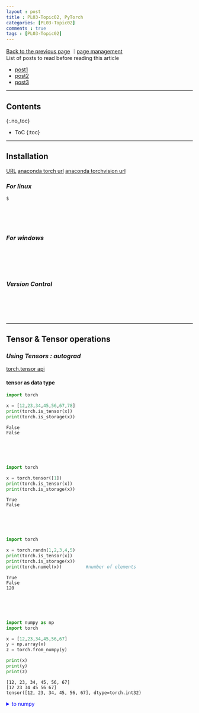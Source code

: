 ```yaml
---
layout : post
title : PL03-Topic02, PyTorch
categories: [PL03-Topic02]
comments : true
tags : [PL03-Topic02]
---
```

[Back to the previous page](https://userdyk-github.github.io/pl03/PL03-Libraries.html) ｜<a href="https://github.com/userdyk-github/userdyk-github.github.io/blob/master/_posts/PL03/PL03-Topic02/2019-08-13-PL03-Topic02-PyTorch.md" target="_blank">page management</a> <br>
List of posts to read before reading this article
- <a href='https://userdyk-github.github.io/'>post1</a>
- <a href='https://userdyk-github.github.io/'>post2</a>
- <a href='https://userdyk-github.github.io/'>post3</a>

---

## Contents
{:.no_toc}

* ToC
{:toc}

<hr class="division1">

## **Installation**
<a href="https://pytorch.org/get-started/locally/" target="_blank">URL</a>
<a href="https://anaconda.org/pytorch/pytorch">anaconda torch url</a>
<a href="https://anaconda.org/pytorch/torchvision">anaconda torchvision url</a>

### ***For linux***
```bash
$ 
```
<br><br><br>

### ***For windows***
```dos

```
<br><br><br>

### ***Version Control***
```python

```
<br><br><br>


<hr class="division2">

## **Tensor & Tensor operations**

### ***Using Tensors : autograd***
<a href="https://pytorch.org/docs/stable/tensors.html" target="_blank">torch.tensor api</a><br>

#### tensor as data type
```python
import torch

x = [12,23,34,45,56,67,78]
print(torch.is_tensor(x))
print(torch.is_storage(x))
```
```
False
False
```
<br><br><br>
```python
import torch

x = torch.tensor([1])
print(torch.is_tensor(x))
print(torch.is_storage(x))
```
```
True
False
```
<br><br><br>
```python
import torch

x = torch.randn(1,2,3,4,5)
print(torch.is_tensor(x))
print(torch.is_storage(x))
print(torch.numel(x))         #number of elements
```
```
True
False
120
```
<br><br><br>
```python
import numpy as np
import torch

x = [12,23,34,45,56,67]
y = np.array(x)
z = torch.from_numpy(y)

print(x)
print(y)
print(z)
```
```
[12, 23, 34, 45, 56, 67]
[12 23 34 45 56 67]
tensor([12, 23, 34, 45, 56, 67], dtype=torch.int32)
```
<details markdown="1">
<summary class='jb-small' style="color:blue">to numpy</summary>
<hr class='division3'>
```python
import torch

x = torch.tensor([1])
print(x.numpy())
```
```
[1]
```
<hr class='division3'>
</details>
<br><br><br>

#### creating tensor
<br><br><br>
```python
import torch

x = torch.eye(3,3)
print(x)
```
```
tensor([[1., 0., 0.],
        [0., 1., 0.],
        [0., 0., 1.]])
```
<br><br><br>

```python
import torch

x = torch.zeros(4,5)
y = torch.zeros(10)

print(x)
print(y)
```
```
tensor([[0., 0., 0., 0., 0.],
        [0., 0., 0., 0., 0.],
        [0., 0., 0., 0., 0.],
        [0., 0., 0., 0., 0.]])
tensor([0., 0., 0., 0., 0., 0., 0., 0., 0., 0.])
```
<br><br><br>


```python
import torch

x = torch.linspace(2,10,25)
y = torch.logspace(2,10,25)

print(x)
print(y)
```
```
tensor([ 2.0000,  2.3333,  2.6667,  3.0000,  3.3333,  3.6667,  4.0000,  4.3333,
         4.6667,  5.0000,  5.3333,  5.6667,  6.0000,  6.3333,  6.6667,  7.0000,
         7.3333,  7.6667,  8.0000,  8.3333,  8.6667,  9.0000,  9.3333,  9.6667,
        10.0000])
tensor([1.0000e+02, 2.1544e+02, 4.6416e+02, 1.0000e+03, 2.1544e+03, 4.6416e+03,
        1.0000e+04, 2.1544e+04, 4.6416e+04, 1.0000e+05, 2.1544e+05, 4.6416e+05,
        1.0000e+06, 2.1544e+06, 4.6416e+06, 1.0000e+07, 2.1544e+07, 4.6416e+07,
        1.0000e+08, 2.1544e+08, 4.6416e+08, 1.0000e+09, 2.1544e+09, 4.6416e+09,
        1.0000e+10])
```
<br><br><br>
```python
import torch

x = torch.rand(10)        # random numbers 10 from a uniform distribution between 0 and 1
y = torch.rand(4,5)       # random numbers 20 = 4*5 from a uniform distribution between 0 and 1
z = torch.randn(10)       # random numbers 10 from a normal distribution (0,1)
```
```
tensor([0.0329, 0.8617, 0.1021, 0.3931, 0.8998, 0.8649, 0.1870, 0.9334, 0.5804,
        0.9534])
tensor([[0.1078, 0.4410, 0.2292, 0.3280, 0.2127],
        [0.0472, 0.0099, 0.0181, 0.4200, 0.0257],
        [0.6366, 0.9422, 0.1212, 0.1833, 0.1107],
        [0.3173, 0.8371, 0.5419, 0.5221, 0.0068]])
tensor([ 0.2746, -0.8012,  0.7291, -1.0866,  1.3591,  0.3519,  1.3433,  0.1243,
         0.0065,  0.1567])
```
<br><br><br>

```python
import torch

x = torch.randperm(10)      # random permutation
y = torch.arange(10,40,2)   # step size = 2
z = torch.arange(10,40)     # step size = 1
```
```
tensor([8, 6, 0, 4, 9, 7, 5, 3, 1, 2])
tensor([10, 12, 14, 16, 18, 20, 22, 24, 26, 28, 30, 32, 34, 36, 38])
tensor([10, 11, 12, 13, 14, 15, 16, 17, 18, 19, 20, 21, 22, 23, 24, 25, 26, 27,
        28, 29, 30, 31, 32, 33, 34, 35, 36, 37, 38, 39])
```
<br><br><br>

#### indexing & slicing
```python
import torch

x = torch.randn(4,5)


print(x)
print(torch.argmin(x))
print(torch.argmin(x, dim=1))

print(torch.argmax(x))
print(torch.argmax(x, dim=1))
```
```
tensor([[-0.6006,  0.5420, -0.7122,  0.8044,  0.5344],
        [ 0.1702, -0.2696, -0.3626,  0.5435,  0.9020],
        [ 0.5961, -0.7445, -0.3796, -0.6009,  1.2564],
        [ 0.7729, -1.9188, -0.3456,  0.3841, -0.0653]])
tensor(16)
tensor([2, 2, 1, 1])
tensor(14)
tensor([3, 4, 4, 0])
```
<br><br><br>
<a href="http://www.programmersought.com/article/81801261179/;jsessionid=848520548A8855A35D2F4B97F617EE2B" target="_blank">URL</a>
```python
import torch

b = torch.Tensor([[1,2,3],[4,5,6]])
print(b)

index_1 = torch.LongTensor([[0,1],[2,0]])
index_2 = torch.LongTensor([[0,1,1],[0,0,0]])
print(torch.gather(b, dim=1, index=index_1))   # 'dim = 1' means axis-column
print(torch.gather(b, dim=0, index=index_2))   # 'dim = 0' means axis-row
```
<details markdown="1">
<summary class='jb-small' style="color:blue">OUTPUT</summary>
<hr class='division3'>
```
tensor([[1., 2., 3.],
        [4., 5., 6.]])
tensor([[1., 2.],
        [6., 4.]])
tensor([[1., 5., 6.],
        [1., 2., 3.]])
```
<hr class='division3'>
</details>
<br>
```python
import torch

a = torch.randn(4,4)
indices = torch.LongTensor([0,2])

result1 = torch.index_select(a, 0, indices)
result2 = torch.index_select(a, 1, indices)
print("a",a)
print("dim=0(row[0:2]) \n", result1)
print("dim=1(column[0:2]) \n", result2)
```

<details markdown="1">
<summary class='jb-small' style="color:blue">OUTPUT</summary>
<hr class='division3'>
```
a tensor([[-0.9946,  0.9729, -0.9979, -1.1015],
        [-0.7123,  0.1369, -0.3352,  1.5771],
        [ 1.2470,  0.5784, -0.1455,  1.5894],
        [ 0.4785, -0.3342,  0.2051, -0.5731]])
dim=0(row[0:2])
 tensor([[-0.9946,  0.9729, -0.9979, -1.1015],
        [ 1.2470,  0.5784, -0.1455,  1.5894]])
dim=1(column[0:2])
 tensor([[-0.9946, -0.9979],
        [-0.7123, -0.3352],
        [ 1.2470, -0.1455],
        [ 0.4785,  0.2051]])
```
<hr class='division3'>
</details>
<br>
```python
import torch

a = torch.tensor([10, 0, 2, 0, 0])
non_zero = torch.nonzero(a)
print(non_zero)
```
<details markdown="1">
<summary class='jb-small' style="color:blue">OUTPUT</summary>
<hr class='division3'>
```
tensor([[0],
        [2]])
```
<hr class='division3'>
</details>
<br><br><br>

#### reshaping and resizeing
```python
import torch

x = torch.randn(1,4)
p = torch.cat((x,x))
q = torch.cat((x,x),0)
r = torch.cat((x,x,x), 1)


print(x)
print(p)
print(q)
print(r)
```
```
tensor([[ 0.2394, -2.9119,  0.1089,  0.6426]])
tensor([[ 0.2394, -2.9119,  0.1089,  0.6426],
        [ 0.2394, -2.9119,  0.1089,  0.6426]])
tensor([[ 0.2394, -2.9119,  0.1089,  0.6426],
        [ 0.2394, -2.9119,  0.1089,  0.6426]])
tensor([[ 0.2394, -2.9119,  0.1089,  0.6426,  0.2394, -2.9119,  0.1089,  0.6426,
          0.2394, -2.9119,  0.1089,  0.6426]])
```
<br><br><br>
```python
import torch

x = torch.randn(4,4)
p = torch.chunk(x, 2)
q = torch.chunk(x,2,0)
r = torch.chunk(x,2,1)

print(x)
print(p)
print(q)
print(r)
```
```
tensor([[-0.7438, -0.2451,  0.2383,  0.0779],
        [-1.3219, -0.2667,  0.1635,  1.2190],
        [ 1.0349,  0.6819,  0.9239,  0.8569],
        [-2.8974, -0.5763, -0.2475, -0.8700]])
(tensor([[-0.7438, -0.2451,  0.2383,  0.0779],
        [-1.3219, -0.2667,  0.1635,  1.2190]]), tensor([[ 1.0349,  0.6819,  0.9239,  0.8569],
        [-2.8974, -0.5763, -0.2475, -0.8700]]))
(tensor([[-0.7438, -0.2451,  0.2383,  0.0779],
        [-1.3219, -0.2667,  0.1635,  1.2190]]), tensor([[ 1.0349,  0.6819,  0.9239,  0.8569],
        [-2.8974, -0.5763, -0.2475, -0.8700]]))
(tensor([[-0.7438, -0.2451],
        [-1.3219, -0.2667],
        [ 1.0349,  0.6819],
        [-2.8974, -0.5763]]), tensor([[ 0.2383,  0.0779],
        [ 0.1635,  1.2190],
        [ 0.9239,  0.8569],
        [-0.2475, -0.8700]]))
```
<details markdown="1">
<summary class='jb-small' style="color:blue">OUTPUT</summary>
<hr class='division3'>
<hr class='division3'>
</details>
<br><br><br>

```python
import torch

a = torch.tensor([11, 12, 13, 14, 15, 16, 17, 18, 19, 20])
split_2 = torch.split(a,2)
split_3 = torch.split(a,3)
print(split_2)
print(split_3)
```
<details markdown="1">
<summary class='jb-small' style="color:blue">OUTPUT</summary>
<hr class='division3'>
```
(tensor([11, 12]), tensor([13, 14]), tensor([15, 16]), tensor([17, 18]), tensor([19, 20]))
(tensor([11, 12, 13]), tensor([14, 15, 16]), tensor([17, 18, 19]), tensor([20]))
```
<hr class='division3'>
</details>
<br><br><br>


```python
import torch

a = torch.tensor([[-0.9946,  0.9729, -0.9979, -1.1015],
                  [-0.7123,  0.1369, -0.3352,  1.5771],
                  [ 1.2470,  0.5784, -0.1455,  1.5894],
                  [ 0.4785, -0.3342,  0.2051, -0.5731]])

print(a)
print(a.t())
print(a.transpose(1,0))
```
<details markdown="1">
<summary class='jb-small' style="color:blue">OUTPUT</summary>
<hr class='division3'>
```
tensor([[-0.9946,  0.9729, -0.9979, -1.1015],
        [-0.7123,  0.1369, -0.3352,  1.5771],
        [ 1.2470,  0.5784, -0.1455,  1.5894],
        [ 0.4785, -0.3342,  0.2051, -0.5731]])
tensor([[-0.9946, -0.7123,  1.2470,  0.4785],
        [ 0.9729,  0.1369,  0.5784, -0.3342],
        [-0.9979, -0.3352, -0.1455,  0.2051],
        [-1.1015,  1.5771,  1.5894, -0.5731]])
tensor([[-0.9946, -0.7123,  1.2470,  0.4785],
        [ 0.9729,  0.1369,  0.5784, -0.3342],
        [-0.9979, -0.3352, -0.1455,  0.2051],
        [-1.1015,  1.5771,  1.5894, -0.5731]])
```
<hr class='division3'>
</details>
<br><br><br>
```python
import torch

a = torch.tensor([[-0.9946,  0.9729, -0.9979, -1.1015],
                  [-0.7123,  0.1369, -0.3352,  1.5771],
                  [ 1.2470,  0.5784, -0.1455,  1.5894],
                  [ 0.4785, -0.3342,  0.2051, -0.5731]])

print(a)
print(torch.unbind(a,1))    # dim = 1 removing a column
print(torch.unbind(a))      # dim = 0 removing a row
```
<details markdown="1">
<summary class='jb-small' style="color:blue">OUTPUT</summary>
<hr class='division3'>
```
tensor([[-0.9946,  0.9729, -0.9979, -1.1015],
        [-0.7123,  0.1369, -0.3352,  1.5771],
        [ 1.2470,  0.5784, -0.1455,  1.5894],
        [ 0.4785, -0.3342,  0.2051, -0.5731]])
(tensor([-0.9946, -0.7123,  1.2470,  0.4785]), tensor([ 0.9729,  0.1369,  0.5784, -0.3342]), tensor([-0.9979, -0.3352, -0.1455,  0.2051]), tensor([-1.1015,  1.5771,  1.5894, -0.5731]))
(tensor([-0.9946,  0.9729, -0.9979, -1.1015]), tensor([-0.7123,  0.1369, -0.3352,  1.5771]), tensor([ 1.2470,  0.5784, -0.1455,  1.5894]), tensor([ 0.4785, -0.3342,  0.2051, -0.5731]))
```
<hr class='division3'>
</details>

<br><br><br>

#### mathematical functions
```python
import torch

a = torch.tensor([[-0.9946,  0.9729, -0.9979, -1.1015],
                  [-0.7123,  0.1369, -0.3352,  1.5771],
                  [ 1.2470,  0.5784, -0.1455,  1.5894],
                  [ 0.4785, -0.3342,  0.2051, -0.5731]])

print("a\n", a)
print("add\n", torch.add(a,100))
print("mul\n", torch.mul(a,100))
print("ceil\n", torch.ceil(a))
print("floor\n", torch.floor(a))
print("clamp\n", torch.clamp(a, min=-0.8, max=0.8))
print("exp\n", torch.exp(a))
print("frac\n", torch.frac(a))
print("log\n", torch.log(a))
print("pow\n", torch.pow(a,2))
print("sigmoid\n", torch.sigmoid(a))
print("sqrt\n", torch.sqrt(a))
```
```
a
 tensor([[-0.9946,  0.9729, -0.9979, -1.1015],
        [-0.7123,  0.1369, -0.3352,  1.5771],
        [ 1.2470,  0.5784, -0.1455,  1.5894],
        [ 0.4785, -0.3342,  0.2051, -0.5731]])
add
 tensor([[ 99.0054, 100.9729,  99.0021,  98.8985],
        [ 99.2877, 100.1369,  99.6648, 101.5771],
        [101.2470, 100.5784,  99.8545, 101.5894],
        [100.4785,  99.6658, 100.2051,  99.4269]])
mul
 tensor([[ -99.4600,   97.2900,  -99.7900, -110.1500],
        [ -71.2300,   13.6900,  -33.5200,  157.7100],
        [ 124.7000,   57.8400,  -14.5500,  158.9400],
        [  47.8500,  -33.4200,   20.5100,  -57.3100]])
ceil
 tensor([[-0.,  1., -0., -1.],
        [-0.,  1., -0.,  2.],
        [ 2.,  1., -0.,  2.],
        [ 1., -0.,  1., -0.]])
floor
 tensor([[-1.,  0., -1., -2.],
        [-1.,  0., -1.,  1.],
        [ 1.,  0., -1.,  1.],
        [ 0., -1.,  0., -1.]])
clamp
 tensor([[-0.8000,  0.8000, -0.8000, -0.8000],
        [-0.7123,  0.1369, -0.3352,  0.8000],
        [ 0.8000,  0.5784, -0.1455,  0.8000],
        [ 0.4785, -0.3342,  0.2051, -0.5731]])
exp
 tensor([[0.3699, 2.6456, 0.3687, 0.3324],
        [0.4905, 1.1467, 0.7152, 4.8409],
        [3.4799, 1.7832, 0.8646, 4.9008],
        [1.6137, 0.7159, 1.2276, 0.5638]])
frac
 tensor([[-0.9946,  0.9729, -0.9979, -0.1015],
        [-0.7123,  0.1369, -0.3352,  0.5771],
        [ 0.2470,  0.5784, -0.1455,  0.5894],
        [ 0.4785, -0.3342,  0.2051, -0.5731]])
log
 tensor([[    nan, -0.0275,     nan,     nan],
        [    nan, -1.9885,     nan,  0.4556],
        [ 0.2207, -0.5475,     nan,  0.4634],
        [-0.7371,     nan, -1.5843,     nan]])
pow
 tensor([[0.9892, 0.9465, 0.9958, 1.2133],
        [0.5074, 0.0187, 0.1124, 2.4872],
        [1.5550, 0.3345, 0.0212, 2.5262],
        [0.2290, 0.1117, 0.0421, 0.3284]])
sigmoid
 tensor([[0.2700, 0.7257, 0.2694, 0.2495],
        [0.3291, 0.5342, 0.4170, 0.8288],
        [0.7768, 0.6407, 0.4637, 0.8305],
        [0.6174, 0.4172, 0.5511, 0.3605]])
sqrt
 tensor([[   nan, 0.9864,    nan,    nan],
        [   nan, 0.3700,    nan, 1.2558],
        [1.1167, 0.7605,    nan, 1.2607],
        [0.6917,    nan, 0.4529,    nan]])
```
<br><br><br>

#### gradient 
<a href="https://towardsdatascience.com/pytorch-autograd-understanding-the-heart-of-pytorchs-magic-2686cd94ec95" target="_blank">URL</a>,
<a href="https://stackoverflow.com/questions/43451125/pytorch-what-are-the-gradient-arguments" target="_blank">URL</a>

```python
import torch

x = torch.tensor([1.])
print(x.requires_grad)
```
```
False
```
```python
import torch

x = torch.tensor([1.])
x.requires_grad_(True)
print(x.requires_grad)
```

<br><br><br>
```python
import torch

x = torch.tensor([1], dtype=torch.float, requires_grad=True)
print(x.requires_grad)

print(x.detach().requires_grad)  # not in-place
print(x.requires_grad)

print(x.detach_().requires_grad) # in-place
print(x.requires_grad)
```
```
True

False
True

False
False
```




<br><br><br>

```python
import torch

# Creating the graph
x = torch.tensor(1.0, requires_grad = True)
y = torch.tensor(2.0)
z = x * y

# Displaying
for i, name in zip([x, y, z], "xyz"):
    print(f"{name}\n\
    data: {i.data}\n\
    requires_grad: {i.requires_grad}\n\
    grad: {i.grad}\n\
    grad_fn: {i.grad_fn}\n\
    is_leaf: {i.is_leaf}\n")
```
```
x
    data: 1.0
    requires_grad: True
    grad: None
    grad_fn: None
    is_leaf: True

y
    data: 2.0
    requires_grad: False
    grad: None
    grad_fn: None
    is_leaf: True

z
    data: 2.0
    requires_grad: True
    grad: None
    grad_fn: <MulBackward0 object at 0x7fcae8e33748>
    is_leaf: False
```
<br><br><br>
```python
import torch

# Creating the graph
x = torch.tensor(1.0, requires_grad = True); print(x.requires_grad) # True
y = x * 2;                                   print(y.requires_grad) # True

# Check if tracking is enabled
with torch.no_grad():      
    y = x * 2
    print(y.requires_grad) #False
```
```
True
True
False
```
<br><br><br>
```python
import torch

# Creating the graph
x = torch.tensor(1.0, requires_grad = True)
z = x ** 3

#Computes the gradient
z.backward();       print(x.grad.data) #Prints '3' which is dz/dx 
```
```
tensor(3.)
```

<br><br><br>


---


### ***GPU control : cuda***
```python
import torch
 
#  Returns a bool indicating if CUDA is currently available.
torch.cuda.is_available()
#  True
 
#  Returns the index of a currently selected device.
torch.cuda.current_device()
#  0
 
#  Returns the number of GPUs available.
torch.cuda.device_count()
#  1
 
#  Gets the name of a device.
torch.cuda.get_device_name(0)
#  'GeForce GTX 1060'
 
#  Context-manager that changes the selected device.
#  device (torch.device or int) – device index to select. 
torch.cuda.device(0)
```
```python
import torch
 
# Default CUDA device
cuda = torch.device('cuda')
 
# allocates a tensor on default GPU
a = torch.tensor([1., 2.], device=cuda)
 
# transfers a tensor from 'C'PU to 'G'PU
b = torch.tensor([1., 2.]).cuda()
 
# Same with .cuda()
b2 = torch.tensor([1., 2.]).to(device=cuda)
```
<br><br><br>
<hr class="division2">

## **Probability Distributions**

### ***Sampling Tensors***

```python
import torch

torch.manual_seed(1234)
a = torch.randn(4,4)
print(a)
```
```
tensor([[-0.1117, -0.4966,  0.1631, -0.8817],
        [ 0.0539,  0.6684, -0.0597, -0.4675],
        [-0.2153,  0.8840, -0.7584, -0.3689],
        [-0.3424, -1.4020,  0.3206, -1.0219]])
```
<br><br><br>

#### uniform
```python
import torch

torch.manual_seed(1234)
a = torch.Tensor(4,4)
print(a.uniform_(0,1))
```
```
tensor([[0.0290, 0.4019, 0.2598, 0.3666],
        [0.0583, 0.7006, 0.0518, 0.4681],
        [0.6738, 0.3315, 0.7837, 0.5631],
        [0.7749, 0.8208, 0.2793, 0.6817]])
```
<br><br><br>

#### bernoulli
```python
import torch

torch.manual_seed(1234)
a = torch.Tensor(4,4)
b = torch.bernoulli(a.uniform_(0,1))

print(b)
```
```
tensor([[0., 0., 1., 0.],
        [0., 1., 0., 0.],
        [0., 0., 1., 1.],
        [0., 1., 0., 1.]])
```
<br><br><br>

#### multinomial
```python
import torch

a = torch.Tensor([10,10,13,10,34,45,65,67,87,89,87,34])
b1 = torch.multinomial(a,3)
b2 = torch.multinomial(a,5, replacement=True)

print(b1, b2)
```
```
tensor([1, 6, 7]) tensor([7, 9, 9, 4, 8])
```
<br><br><br>

#### normal
```python
import torch

a1 = torch.normal(mean = torch.arange(1., 11.)
                  ,std = torch.arange(1, 0, -0.1))
a2 = torch.normal(mean = 0.5,
                  std = torch.arange(1., 6.))
a3 = torch.normal(mean = 0.5,
                  std = torch.arange(0.2, 0.6))

print(a1)
print(a2)
print(a3)
```
```
tensor([-0.1867,  1.0083,  2.6983,  3.6359,  5.4243,  5.0426,  7.3969,  8.1270,
         9.1576,  9.8825])
tensor([0.4635, 3.9725, 0.6453, 3.5979, 5.8550])
tensor([0.7702])
```
<br><br><br>

---


### ***Variable Tensors***

```python
from torch.autograd import Variable
import torch

a = torch.ones(2,2)

print(Variable(a))
print(Variable(a ,requires_grad=True))
```
```
tensor([[1., 1.],
        [1., 1.]])
tensor([[1., 1.],
        [1., 1.]], requires_grad=True)
```

<br><br><br>

```python

```
<details markdown="1">
<summary class='jb-small' style="color:blue">OUTPUT</summary>
<hr class='division3'>
<hr class='division3'>
</details>
<br><br><br>

---


### ***Basic Statistics***
#### mean
```python
import torch

torch.manual_seed(1234)
x = torch.randn(4,6)

print(x)
print(torch.mean(x))
print(torch.mean(x, dim=0))
print(torch.mean(x, dim=1))
```
```
tensor([[-0.1117, -0.4966,  0.1631, -0.8817,  0.0539,  0.6684],
        [-0.0597, -0.4675,  0.6369, -0.7141, -1.0831, -0.5547],
        [ 0.9717, -0.5150,  1.4255,  0.7987, -2.5273,  1.4778],
        [-0.1696, -0.9919, -1.4569,  0.2563, -0.4030,  0.4195]])
        
tensor(-0.1484)
tensor([ 0.1577, -0.6177,  0.1922, -0.1352, -0.9899,  0.5027])
tensor([-0.1008, -0.3737,  0.2719, -0.3909])
```
<details markdown="1">
<summary class='jb-small' style="color:blue">OUTPUT</summary>
<hr class='division3'>
<hr class='division3'>
</details>
<br><br><br>

#### median
```python
import torch

torch.manual_seed(1234)
x = torch.randn(4,6)

print(x)
print(torch.median(x))
print(torch.median(x, dim=0))
print(torch.median(x, dim=1))
```
```
tensor([[-0.1117, -0.4966,  0.1631, -0.8817,  0.0539,  0.6684],
        [-0.0597, -0.4675,  0.6369, -0.7141, -1.0831, -0.5547],
        [ 0.9717, -0.5150,  1.4255,  0.7987, -2.5273,  1.4778],
        [-0.1696, -0.9919, -1.4569,  0.2563, -0.4030,  0.4195]])
        
tensor(-0.1696)
torch.return_types.median(
values=tensor([-0.1117, -0.5150,  0.1631, -0.7141, -1.0831,  0.4195]),
indices=tensor([0, 2, 0, 1, 1, 3]))
torch.return_types.median(
values=tensor([-0.1117, -0.5547,  0.7987, -0.4030]),
indices=tensor([0, 5, 3, 4]))
```
<br><br><br>

#### mode
```python
import torch

torch.manual_seed(1234)
x = torch.randn(4,6)

print(x)
print(torch.mode(x))
print(torch.mode(x, dim=0))
print(torch.mode(x, dim=1))
```
```
tensor([[-0.1117, -0.4966,  0.1631, -0.8817,  0.0539,  0.6684],
        [-0.0597, -0.4675,  0.6369, -0.7141, -1.0831, -0.5547],
        [ 0.9717, -0.5150,  1.4255,  0.7987, -2.5273,  1.4778],
        [-0.1696, -0.9919, -1.4569,  0.2563, -0.4030,  0.4195]])
        
torch.return_types.mode(
values=tensor([-0.8817, -1.0831, -2.5273, -1.4569]),
indices=tensor([3, 4, 4, 2]))
torch.return_types.mode(
values=tensor([-0.1696, -0.9919, -1.4569, -0.8817, -2.5273, -0.5547]),
indices=tensor([3, 3, 3, 0, 2, 1]))
torch.return_types.mode(
values=tensor([-0.8817, -1.0831, -2.5273, -1.4569]),
indices=tensor([3, 4, 4, 2]))
```
<br><br><br>

#### standard deviation
```python
import torch

torch.manual_seed(1234)
x = torch.randn(4,6)

print(x)
print(torch.std(x))
print(torch.std(x, dim=0))
print(torch.std(x, dim=1))
```
```
tensor([[-0.1117, -0.4966,  0.1631, -0.8817,  0.0539,  0.6684],
        [-0.0597, -0.4675,  0.6369, -0.7141, -1.0831, -0.5547],
        [ 0.9717, -0.5150,  1.4255,  0.7987, -2.5273,  1.4778],
        [-0.1696, -0.9919, -1.4569,  0.2563, -0.4030,  0.4195]])
tensor(0.9230)
tensor([0.5445, 0.2502, 1.2165, 0.7995, 1.1264, 0.8373])
tensor([0.5388, 0.5968, 1.5497, 0.7242])
```
<br><br><br>

#### variance
```python
import torch

torch.manual_seed(1234)
x = torch.randn(4,6)

print(x)
print(torch.var(x))
print(torch.var(x, dim=0))
print(torch.var(x, dim=1))
```
```
tensor([[-0.1117, -0.4966,  0.1631, -0.8817,  0.0539,  0.6684],
        [-0.0597, -0.4675,  0.6369, -0.7141, -1.0831, -0.5547],
        [ 0.9717, -0.5150,  1.4255,  0.7987, -2.5273,  1.4778],
        [-0.1696, -0.9919, -1.4569,  0.2563, -0.4030,  0.4195]])
tensor(0.8519)
tensor([0.2965, 0.0626, 1.4798, 0.6393, 1.2688, 0.7011])
tensor([0.2903, 0.3561, 2.4014, 0.5245])
```
<br><br><br>

---


### ***Gradient Computation***

```python
```

<details markdown="1">
<summary class='jb-small' style="color:blue">OUTPUT</summary>
<hr class='division3'>
<hr class='division3'>
</details>
<br><br><br>

---


### ***Tensor Operations***

```python
```

<details markdown="1">
<summary class='jb-small' style="color:blue">OUTPUT</summary>
<hr class='division3'>
<hr class='division3'>
</details>
<br><br><br>

---


### ***Tensor Operations***

```python
```

<details markdown="1">
<summary class='jb-small' style="color:blue">OUTPUT</summary>
<hr class='division3'>
<hr class='division3'>
</details>
<br><br><br>

---


### ***Distributions***

```python
```

<details markdown="1">
<summary class='jb-small' style="color:blue">OUTPUT</summary>
<hr class='division3'>
<hr class='division3'>
</details>
<br><br><br>


<hr class="division2">

## **CNN and RNN**

### ***Setting Up a Loss Function***

```python
```

<details markdown="1">
<summary class='jb-small' style="color:blue">OUTPUT</summary>
<hr class='division3'>
<hr class='division3'>
</details>
<br><br><br>

---


### ***Estimating the Derivative of the Loss Function***

```python
```

<details markdown="1">
<summary class='jb-small' style="color:blue">OUTPUT</summary>
<hr class='division3'>
<hr class='division3'>
</details>
<br><br><br>

---


### ***Fine-Tuning a Model***

```python
```

<details markdown="1">
<summary class='jb-small' style="color:blue">OUTPUT</summary>
<hr class='division3'>
<hr class='division3'>
</details>
<br><br><br>

---


### ***Selecting an Optimization Function***

```python
```

<details markdown="1">
<summary class='jb-small' style="color:blue">OUTPUT</summary>
<hr class='division3'>
<hr class='division3'>
</details>
<br><br><br>

---


### ***Further Optimizing the Function***

```python
```

<details markdown="1">
<summary class='jb-small' style="color:blue">OUTPUT</summary>
<hr class='division3'>
<hr class='division3'>
</details>
<br><br><br>

---


### ***Implementing a Convolutional Neural Network (CNN)***

```python
```

<details markdown="1">
<summary class='jb-small' style="color:blue">OUTPUT</summary>
<hr class='division3'>
<hr class='division3'>
</details>
<br><br><br>

---


### ***Reloading a Model***

```python
```

<details markdown="1">
<summary class='jb-small' style="color:blue">OUTPUT</summary>
<hr class='division3'>
<hr class='division3'>
</details>
<br><br><br>

---


### ***Implementing a Recurrent Neural Network (RNN)***

```python
```

<details markdown="1">
<summary class='jb-small' style="color:blue">OUTPUT</summary>
<hr class='division3'>
<hr class='division3'>
</details>
<br><br><br>

---


### ***Implementing a RNN for Regression Problems***

```python
```

<details markdown="1">
<summary class='jb-small' style="color:blue">OUTPUT</summary>
<hr class='division3'>
<hr class='division3'>
</details>
<br><br><br>

---


### ***Using PyTorch Built-in Functions***

```python
```

<details markdown="1">
<summary class='jb-small' style="color:blue">OUTPUT</summary>
<hr class='division3'>
<hr class='division3'>
</details>
<br><br><br>

---


### ***Working with Autoencoders***

```python
```

<details markdown="1">
<summary class='jb-small' style="color:blue">OUTPUT</summary>
<hr class='division3'>
<hr class='division3'>
</details>
<br><br><br>

---


### ***Fine-Tuning Results Using Autoencoder***

```python
```

<details markdown="1">
<summary class='jb-small' style="color:blue">OUTPUT</summary>
<hr class='division3'>
<hr class='division3'>
</details>
<br><br><br>

---


### ***Visualizing the Encoded Data in a 3D Plot***

```python
```

<details markdown="1">
<summary class='jb-small' style="color:blue">OUTPUT</summary>
<hr class='division3'>
<hr class='division3'>
</details>
<br><br><br>

---


### ***Restricting Model Overfitting***

```python
```

<details markdown="1">
<summary class='jb-small' style="color:blue">OUTPUT</summary>
<hr class='division3'>
<hr class='division3'>
</details>
<br><br><br>

---


### ***Visualizing the Model Overfit***

```python
```

<details markdown="1">
<summary class='jb-small' style="color:blue">OUTPUT</summary>
<hr class='division3'>
<hr class='division3'>
</details>
<br><br><br>

---


### ***Initializing Weights in the Dropout Rate***

```python
```

<details markdown="1">
<summary class='jb-small' style="color:blue">OUTPUT</summary>
<hr class='division3'>
<hr class='division3'>
</details>
<br><br><br>

---


### ***Adding Math Operations***

```python
```

<details markdown="1">
<summary class='jb-small' style="color:blue">OUTPUT</summary>
<hr class='division3'>
<hr class='division3'>
</details>
<br><br><br>

---


### ***Embedding Layers in RNN***

```python
```

<details markdown="1">
<summary class='jb-small' style="color:blue">OUTPUT</summary>
<hr class='division3'>
<hr class='division3'>
</details>
<br><br><br>

---


<hr class="division2">

## **Neural Networks**

### ***Working with Activation Functions***

```python
```

<details markdown="1">
<summary class='jb-small' style="color:blue">OUTPUT</summary>
<hr class='division3'>
<hr class='division3'>
</details>
<br><br><br>

---


### ***Visualizing the Shape of Activation Functions***

```python
```

<details markdown="1">
<summary class='jb-small' style="color:blue">OUTPUT</summary>
<hr class='division3'>
<hr class='division3'>
</details>
<br><br><br>

---


### ***Basic Neural Network Model***

```python
```

<details markdown="1">
<summary class='jb-small' style="color:blue">OUTPUT</summary>
<hr class='division3'>
<hr class='division3'>
</details>
<br><br><br>

---


### ***Tensor Differentiation***

```python
```

<details markdown="1">
<summary class='jb-small' style="color:blue">OUTPUT</summary>
<hr class='division3'>
<hr class='division3'>
</details>
<br><br><br>

---


<hr class="division2">

## **Supervised Learning**

### ***Data Preparation for the Supervised Model***

```python
```

<details markdown="1">
<summary class='jb-small' style="color:blue">OUTPUT</summary>
<hr class='division3'>
<hr class='division3'>
</details>
<br><br><br>

---


### ***Forward and Backward Propagation***

```python
```

<details markdown="1">
<summary class='jb-small' style="color:blue">OUTPUT</summary>
<hr class='division3'>
<hr class='division3'>
</details>
<br><br><br>

---


### ***Optimization and Gradient Computation***

```python
```

<details markdown="1">
<summary class='jb-small' style="color:blue">OUTPUT</summary>
<hr class='division3'>
<hr class='division3'>
</details>
<br><br><br>

---


### ***Viewing Predictions***

```python
```

<details markdown="1">
<summary class='jb-small' style="color:blue">OUTPUT</summary>
<hr class='division3'>
<hr class='division3'>
</details>
<br><br><br>

---


### ***Supervised Model Logistic Regression***

```python
```

<details markdown="1">
<summary class='jb-small' style="color:blue">OUTPUT</summary>
<hr class='division3'>
<hr class='division3'>
</details>
<br><br><br>

---


<hr class="division2">

## **Fine-Tuning Deep Learning Models**

### ***Building Sequential Neural Networks***

```python
```

<details markdown="1">
<summary class='jb-small' style="color:blue">OUTPUT</summary>
<hr class='division3'>
<hr class='division3'>
</details>
<br><br><br>

---


### ***Deciding the Batch Size***

```python
```

<details markdown="1">
<summary class='jb-small' style="color:blue">OUTPUT</summary>
<hr class='division3'>
<hr class='division3'>
</details>
<br><br><br>

---


### ***Deciding the Learning Rate***

```python
```

<details markdown="1">
<summary class='jb-small' style="color:blue">OUTPUT</summary>
<hr class='division3'>
<hr class='division3'>
</details>
<br><br><br>

---


### ***Performing Parallel Training***

```python
```

<details markdown="1">
<summary class='jb-small' style="color:blue">OUTPUT</summary>
<hr class='division3'>
<hr class='division3'>
</details>
<br><br><br>

---


<hr class="division2">

## **Natural Language Processing**

### ***Word Embedding***

```python
```

<details markdown="1">
<summary class='jb-small' style="color:blue">OUTPUT</summary>
<hr class='division3'>
<hr class='division3'>
</details>
<br><br><br>

---


### ***CBOW Model in PyTorch***

```python
```

<details markdown="1">
<summary class='jb-small' style="color:blue">OUTPUT</summary>
<hr class='division3'>
<hr class='division3'>
</details>
<br><br><br>

---


### ***LSTM Model***

```python
```

<details markdown="1">
<summary class='jb-small' style="color:blue">OUTPUT</summary>
<hr class='division3'>
<hr class='division3'>
</details>
<br><br><br>

---


<hr class="division1">

List of posts followed by this article
- [post1](https://userdyk-github.github.io/)
- <a href='https://userdyk-github.github.io/'>post2</a>
- <a href='https://userdyk-github.github.io/'>post3</a>

---

Reference
- Pradeepta Mishra, PyTorch Recipes, 2019
- <a href='https://wikidocs.net/book/2788' target="_blank">wikidocs, pytorch</a>
- <a href='https://www.youtube.com/watch?v=7eldOrjQVi0&list=PLQ28Nx3M4JrhkqBVIXg-i5_CVVoS1UzAv' target="_blank">youtube</a>
- <a href='https://github.com/deeplearningzerotoall/PyTorch' target="_blank">github</a>

---




